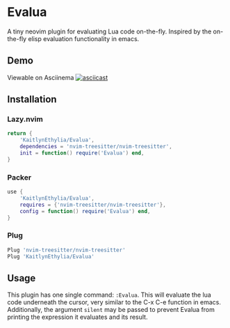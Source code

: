 # Evalua

A tiny neovim plugin for evaluating Lua code on-the-fly.
Inspired by the on-the-fly elisp evaluation functionality in emacs.

## Demo

Viewable on Asciinema
[![asciicast](https://asciinema.org/a/596274.svg)](https://asciinema.org/a/596274)

## Installation

### Lazy.nvim
```lua
return {
	'KaitlynEthylia/Evalua',
	dependencies = 'nvim-treesitter/nvim-treesitter',
	init = function() require('Evalua') end,
}
```

### Packer
```lua
use {
	'KaitlynEthylia/Evalua',
	requires = {'nvim-treesitter/nvim-treesitter'},
	config = function() require('Evalua') end,
}
```

### Plug
```lua
Plug 'nvim-treesitter/nvim-treesitter'
Plug 'KaitlynEthylia/Evalua'
```

## Usage

This plugin has one single command: `:Evalua`. This will evaluate the
lua code underneath the cursor, very similar to the C-x C-e function
in emacs. Additionally, the argument `silent` may be passed to prevent
Evalua from printing the expression it evaluates and its result.
